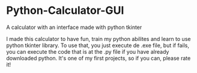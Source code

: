 # Python-Calculator-GUI
A calculator with an interface made with python tkinter

I made this calculator to have fun, train my python abilites and learn to use python tkinter library.
To use that, you just execute de .exe file, but if fails, you can execute the code that is at the .py file if you have already downloaded python.
It's one of my first projects, so if you can, please rate it!
